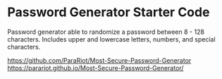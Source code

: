# Password Generator Starter Code

Password generator able to randomize a password between 8 - 128 characters. Includes upper and lowercase letters, numbers, and special characters.

https://github.com/ParaRiot/Most-Secure-Password-Generator
https://parariot.github.io/Most-Secure-Password-Generator/
